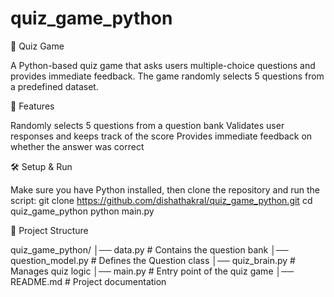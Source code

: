 # quiz_game_python

🧠 Quiz Game

A Python-based quiz game that asks users multiple-choice questions and provides immediate feedback. The game randomly selects 5 questions from a predefined dataset.

🚀 Features

Randomly selects 5 questions from a question bank
Validates user responses and keeps track of the score
Provides immediate feedback on whether the answer was correct

🛠️ Setup & Run

Make sure you have Python installed, then clone the repository and run the script:
git clone https://github.com/dishathakral/quiz_game_python.git
cd quiz_game_python
python main.py

📂 Project Structure

quiz_game_python/
│── data.py               # Contains the question bank
│── question_model.py      # Defines the Question class
│── quiz_brain.py          # Manages quiz logic
│── main.py                # Entry point of the quiz game
│── README.md              # Project documentation
